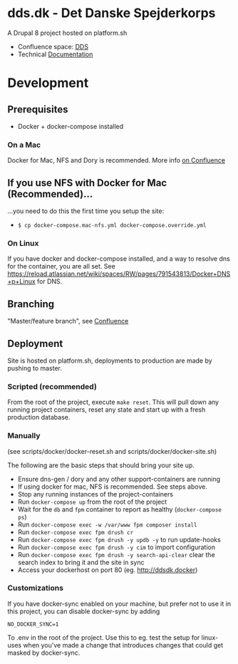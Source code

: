 # dds.dk - Det Danske Spejderkorps
A Drupal 8 project hosted on platform.sh

* Confluence space: [DDS](https://reload.atlassian.net/wiki/spaces/DDS)
* Technical [Documentation](documentation/index.md)

# Development

## Prerequisites
* Docker + docker-compose installed

### On a Mac
Docker for Mac, NFS and Dory is recommended.
More info [on Confluence](https://reload.atlassian.net/wiki/spaces/RW/pages/153288705/Docker+for+Mac)

## If you use NFS with Docker for Mac (Recommended)...

...you need to do this the first time you setup the site:
- `$ cp docker-compose.mac-nfs.yml docker-compose.override.yml`

### On Linux
If you have docker and docker-compose installed, and a way to resolve dns for the container, you are all set. See https://reload.atlassian.net/wiki/spaces/RW/pages/791543813/Docker+DNS+p+Linux for DNS.

## Branching
"Master/feature branch", see [Confluence](https://reload.atlassian.net/wiki/spaces/RW/pages/744882179/Branching)

## Deployment
Site is hosted on platform.sh, deployments to production are made by pushing to master.

### Scripted (recommended)
From the root of the project, execute `make reset`. This will pull down any running project containers, reset any state and start up with a fresh production database.

### Manually
(see scripts/docker/docker-reset.sh and scripts/docker/docker-site.sh)

The following are the basic steps that should bring your site up.
* Ensure dns-gen / dory and any other support-containers are running
* If using docker for mac, NFS is recommended. See steps above.
* Stop any running instances of the project-containers
* Run `docker-compose up` from the root of the project
* Wait for the `db` and `fpm` container to report as healthy (`docker-compose ps`)
* Run `docker-compose exec -w /var/www fpm composer install`
* Run `docker-compose exec fpm drush cr`
* Run `docker-compose exec fpm drush -y updb -y` to run update-hooks
* Run `docker-compose exec fpm drush -y cim` to import configuration
* Run `docker-compose exec fpm drush -y search-api-clear` clear the search index to bring it and the site in sync
* Access your dockerhost on port 80 (eg. http://ddsdk.docker)

### Customizations
If you have docker-sync enabled on your machine, but prefer not to use it in this project,
you can disable docker-sync by adding
```
NO_DOCKER_SYNC=1
```
To .env in the root of the project. Use this to eg. test the setup for linux-
uses when you've made a change that introduces changes that could get masked
by docker-sync.
